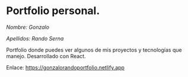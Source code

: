 # Portfolio personal.

*Nombre: Gonzalo*

*Apellidos: Rando Serna*


Portfolio donde puedes ver algunos de mis proyectos y tecnologías que manejo. Desarrollado con React.

Enlace: https://gonzalorandoportfolio.netlify.app
